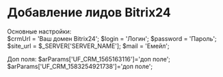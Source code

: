 # Добавление лидов Bitrix24

Основные настройки:<br />
$crmUrl = 'Ваш домен Bitrix24';
$login = 'Логин';
$password = 'Пароль';
$site_url = $_SERVER['SERVER_NAME'];
$mail = 'Емейл';

Доп поля:
$arParams['UF_CRM_1565163116']='доп поле';
$arParams['UF_CRM_1583254921738']='доп поле';
